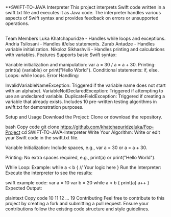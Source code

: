 #
**SWIFT-TO-JAVA Interpreter
This project interprets Swift code written in a swift.txt file and executes it as Java code. The interpreter handles various aspects of Swift syntax and provides feedback on errors or unsupported operations.

##
Team Members
Luka Khatchapuridze - Handles while loops and exceptions.
Andria Tsilosani - Handles if/else statements.
Zurab Antadze - Handles variable initialization.
Nikoloz Sikhashvili - Handles printing and calculations with variables.
Features
Supports basic Swift syntax:

Variable initialization and manipulation: var a = 30 / a = a + 30.
Printing: print(a) (variable) or print("Hello World").
Conditional statements: if, else.
Loops: while loops.
Error Handling:

InvalidVariableNameException: Triggered if the variable name does not start with an alphabet.
VariableNotDeclaredException: Triggered if attempting to use an undeclared variable.
DuplicateFieldException: Triggered if creating a variable that already exists.
Includes 10 pre-written testing algorithms in swift.txt for demonstration purposes.

Setup and Usage
Download the Project: Clone or download the repository.

bash
Copy code
git clone https://github.com/khatchapuridzeluka/Fop-Project
cd SWIFT-TO-JAVA-Interpreter
Write Your Algorithm: Write or edit your Swift code in the swift.txt file.

Variable Initialization: Include spaces, e.g., var a = 30 or a = a + 30.

Printing: No extra spaces required, e.g., print(a) or print("Hello World").

While Loop: Example:
while a < b {
  // Your logic here
}
Run the Interpreter: Execute the interpreter to see the results:

swift
example code:
var a = 10
var b = 20
while a < b {
    print(a)
    a++
}
Expected Output:

plaintext
Copy code
10
11
12
...
19
Contributing
Feel free to contribute to this project by creating a fork and submitting a pull request. Ensure your contributions follow the existing code structure and style guidelines.



